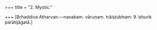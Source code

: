 +++
title = "2. Mystic."

+++
[Bṛhaddiva Atharvan.—navakam. vāruṇam. trāiṣṭubham: 9. bhurik parātijāgatā.]
